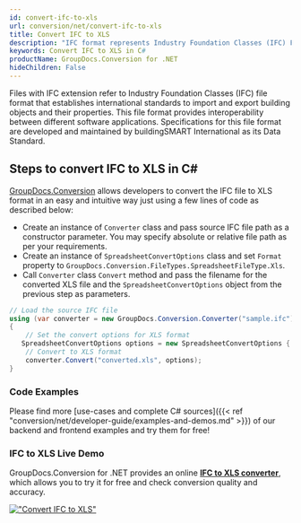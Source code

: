 ```yaml
---
id: convert-ifc-to-xls
url: conversion/net/convert-ifc-to-xls
title: Convert IFC to XLS
description: "IFC format represents Industry Foundation Classes (IFC) File Format with .ifc extension. Learn how to convert IFC to XLS file programmatically in C# language using GroupDocs.Conversion for .NET library."
keywords: Convert IFC to XLS in C#
productName: GroupDocs.Conversion for .NET
hideChildren: False
---
```


Files with IFC extension refer to  Industry Foundation Classes (IFC) file format that establishes international standards to import and export building objects and their properties. This file format provides interoperability between different software applications. Specifications for this file format are developed and maintained by buildingSMART International as its Data Standard.

## Steps to convert IFC to XLS in C#

[GroupDocs.Conversion](https://products.groupdocs.com/conversion/net) allows developers to convert the IFC file to XLS format in an easy and intuitive way just using a few lines of code as described below:

* Create an instance of `Converter` class and pass source IFC file path as a constructor parameter. You may specify absolute or relative file path as per your requirements. 
* Create an instance of `SpreadsheetConvertOptions` class and set `Format` property to `GroupDocs.Conversion.FileTypes.SpreadsheetFileType.Xls`.
* Call `Converter` class `Convert` method and pass the filename for the converted XLS file and the `SpreadsheetConvertOptions` object from the previous step as parameters.

```csharp
// Load the source IFC file
using (var converter = new GroupDocs.Conversion.Converter("sample.ifc"))
{
    // Set the convert options for XLS format
   SpreadsheetConvertOptions options = new SpreadsheetConvertOptions { Format = GroupDocs.Conversion.FileTypes.SpreadsheetFileType.Xls };
    // Convert to XLS format
    converter.Convert("converted.xls", options);
}
```

### Code Examples

Please find more [use-cases and complete C# sources]({{< ref "conversion/net/developer-guide/examples-and-demos.md" >}}) of our backend and frontend examples and try them for free!

### IFC to XLS Live Demo

GroupDocs.Conversion for .NET provides an online [**IFC to XLS converter**](https://products.groupdocs.app/conversion/ifc-to-xls), which allows you to try it for free and check conversion quality and accuracy.

[!["Convert IFC to XLS"](conversion/net/images/convert-to-xls/convert-ifc-to-xls.png)](https://products.groupdocs.app/conversion/ifc-to-xls)